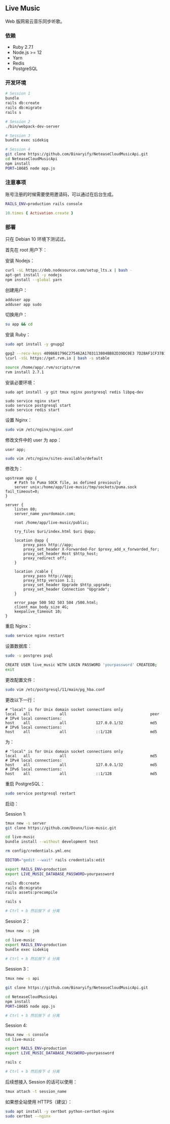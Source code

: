 ## Live Music

Web 版网易云音乐同步听歌。

### 依赖

* Ruby 2.7.1
* Node.js >= 12
* Yarn
* Redis
* PostgreSQL

### 开发环境

```bash
# Session 1
bundle
rails db:create
rails db:migrate
rails s

# Session 2
./bin/webpack-dev-server

# Session 3
bundle exec sidekiq

# Session 4
git clone https://github.com/Binaryify/NeteaseCloudMusicApi.git
cd NeteaseCloudMusicApi
npm install
PORT=18685 node app.js
```

### 注意事项

账号注册的时候需要使用邀请码，可以通过在后台生成。

```bash
RAILS_ENV=production rails console
```

```ruby
10.times { Activation.create }
```

### 部署

只在 Debian 10 环境下测试过。

首先在 root 用户下：

安装 Nodejs：
```bash
curl -sL https://deb.nodesource.com/setup_lts.x | bash -
apt-get install -y nodejs
npm install --global yarn
```

创建用户：
```bash
adduser app
adduser app sudo
```

切换用户：
```bash
su app && cd
```

安装 Ruby：
```bash
sudo apt install -y gnupg2

gpg2 --recv-keys 409B6B1796C275462A1703113804BB82D39DC0E3 7D2BAF1CF37B13E2069D6956105BD0E739499BDB
\curl -sSL https://get.rvm.io | bash -s stable

source /home/app/.rvm/scripts/rvm
rvm install 2.7.1
```

安装必要环境：
```
sudo apt install -y git tmux nginx postgresql redis libpq-dev

sudo service nginx start
sudo service postgresql start
sudo service redis start
```

设置 Nginx：

```bash
sudo vim /etc/nginx/nginx.conf
```

修改文件中的 user 为 app：

```
user app;
```

```bash
sudo vim /etc/nginx/sites-available/default
```

修改为：

```
upstream app {
    # Path to Puma SOCK file, as defined previously
    server unix:/home/app/live-music/tmp/sockets/puma.sock fail_timeout=0;
}

server {
    listen 80;
    server_name yourdomain.com;

    root /home/app/live-music/public;

    try_files $uri/index.html $uri @app;

    location @app {
        proxy_pass http://app;
        proxy_set_header X-Forwarded-For $proxy_add_x_forwarded_for;
        proxy_set_header Host $http_host;
        proxy_redirect off;
    }

    location /cable {
        proxy_pass http://app;
        proxy_http_version 1.1;
        proxy_set_header Upgrade $http_upgrade;
        proxy_set_header Connection "Upgrade";
    }

    error_page 500 502 503 504 /500.html;
    client_max_body_size 4G;
    keepalive_timeout 10;
}
```

重启 Nginx：
```bash
sudo service nginx restart
```

设置数据库：
```bash
sudo -u postgres psql

CREATE USER live_music WITH LOGIN PASSWORD 'yourpassword' CREATEDB;
exit
```

更改配置文件：
```bash
sudo vim /etc/postgresql/11/main/pg_hba.conf
```

更改以下一行：
```
# "local" is for Unix domain socket connections only
local   all             all                                     peer
# IPv4 local connections:
host    all             all             127.0.0.1/32            md5
# IPv6 local connections:
host    all             all             ::1/128                 md5
```

为：
```
# "local" is for Unix domain socket connections only
local   all             all                                     md5
# IPv4 local connections:
host    all             all             127.0.0.1/32            md5
# IPv6 local connections:
host    all             all             ::1/128                 md5
```

重启 PostgreSQL：
```bash
sudo service postgresql restart
```

启动：

Session 1:
```bash
tmux new -s server
git clone https://github.com/Dounx/live-music.git

cd live-music
bundle install --without development test

rm config/credentials.yml.enc

EDITOR="gedit --wait" rails credentials:edit

export RAILS_ENV=production
export LIVE_MUSIC_DATABASE_PASSWORD=yourpassword

rails db:create
rails db:migrate
rails assets:precompile

rails s

# Ctrl + b 然后按下 d 分离
```

Session 2：
```bash
tmux new -s job

cd live-music
export RAILS_ENV=production
bundle exec sidekiq

# Ctrl + b 然后按下 d 分离
```

Session 3：
```bash
tmux new -s api

git clone https://github.com/Binaryify/NeteaseCloudMusicApi.git

cd NeteaseCloudMusicApi
npm install
PORT=18685 node app.js

# Ctrl + b 然后按下 d 分离
```

Session 4:
```bash
tmux new -s console
cd live-music

export RAILS_ENV=production
export LIVE_MUSIC_DATABASE_PASSWORD=yourpassword

rails c

# Ctrl + b 然后按下 d 分离
```

后续想接入 Session 的话可以使用：
```bash
tmux attach -t session_name
```

如果想全站使用 HTTPS（建议）：
```bash
sudo apt install -y certbot python-certbot-nginx
sudo certbot --nginx
```